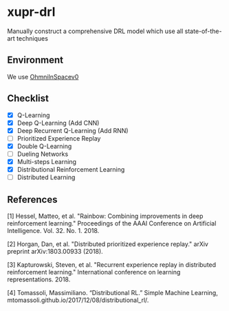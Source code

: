 # xupr-drl
Manually construct a comprehensive DRL model which use all state-of-the-art techniques

## Environment

We use [OhmniInSpacev0](https://github.com/tphanson/tf-agent-labs/tree/c51)

## Checklist
- [x] Q-Learning
- [x] Deep Q-Learning (Add CNN)
- [x] Deep Recurrent Q-Learning (Add RNN)
- [ ] Prioritized Experience Replay
- [x] Double Q-Learning
- [ ] Dueling Networks
- [x] Multi-steps Learning
- [x] Distributional Reinforcement Learning
- [ ] Distributed Learning

## References

[1] Hessel, Matteo, et al. "Rainbow: Combining improvements in deep reinforcement learning." Proceedings of the AAAI Conference on Artificial Intelligence. Vol. 32. No. 1. 2018.

[2] Horgan, Dan, et al. "Distributed prioritized experience replay." arXiv preprint arXiv:1803.00933 (2018).

[3] Kapturowski, Steven, et al. "Recurrent experience replay in distributed reinforcement learning." International conference on learning representations. 2018.

[4] Tomassoli, Massimiliano. “Distributional RL.” Simple Machine Learning, mtomassoli.github.io/2017/12/08/distributional_rl/.